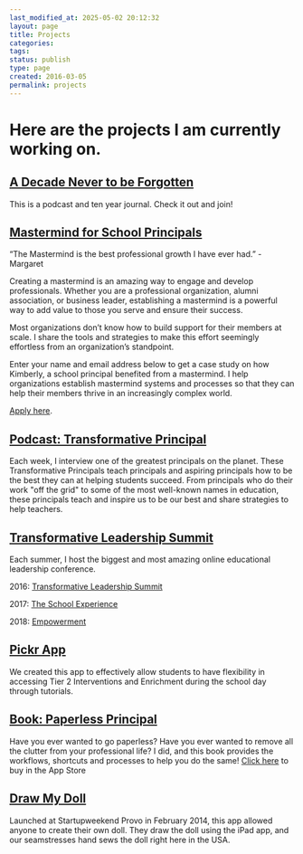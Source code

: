 ```yaml
---
last_modified_at: 2025-05-02 20:12:32
layout: page
title: Projects
categories: 
tags: 
status: publish
type: page
created: 2016-03-05
permalink: projects
---
```


# Here are the projects I am currently working on.

## [A Decade Never to be Forgotten](https://adecadenevertobeforgotten.com)

This is a podcast and ten year journal. Check it out and join! 
## [Mastermind for School Principals](https://transformativeprincipal.com)
“The Mastermind is the best professional growth I have ever had.” - Margaret

Creating a mastermind is an amazing way to engage and develop professionals. Whether you are a professional organization, alumni association, or business leader, establishing a mastermind is a powerful way to add value to those you serve and ensure their success.

Most organizations don’t know how to build support for their members at scale. I share the tools and strategies to make this effort seemingly effortless from an organization’s standpoint.

Enter your name and email address below to get a case study on how Kimberly, a school principal benefited from a mastermind. I help organizations establish mastermind systems and processes so that they can help their members thrive in an increasingly complex world.

[Apply here](https://transformativeprincipal.com).

## [Podcast: Transformative Principal](https://itunes.apple.com/us/podcast/transformative-principal/id770942472?mt=2)
Each week, I interview one of the greatest principals on the planet. These Transformative Principals teach principals and aspiring principals how to be the best they can at helping students succeed. From principals who do their work "off the grid" to some of the most well-known names in education, these principals teach and inspire us to be our best and share strategies to help teachers.
## [Transformative Leadership Summit](http://transformativeleadershipsummit.com)
Each summer, I host the biggest and most amazing online educational leadership conference.

2016: 
[Transformative Leadership Summit](https://gum.co/TLS2016)

2017: 
[The School Experience](https://gum.co/TLS2017)

2018: 
[Empowerment](https://gum.co/tls2018)
## [Pickr App](http://pickr.org)
We created this app to effectively allow students to have flexibility in accessing Tier 2 Interventions and Enrichment during the school day through tutorials. 

## [Book: Paperless Principal](https://itunes.apple.com/us/book/paperless-principal/id558201943?mt=11)
Have you ever wanted to go paperless? Have you ever wanted to remove all the clutter from your professional life? I did, and this book provides the workflows, shortcuts and processes to help you do the same! 
[Click here](https://itunes.apple.com/us/book/paperless-principal/id558201943?mt=11) to buy in the App Store



## [Draw My Doll](https://youtu.be/qbhCj555mzg)


Launched at Startupweekend Provo in February 2014, this app allowed anyone to create their own doll. They draw the doll using the iPad app, and our seamstresses hand sews the doll right here in the USA.
